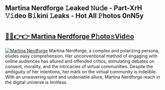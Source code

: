 ## Martina Nerdforge 𝙻eaked 𝙽u𝚍e - Part-XrH 𝚅𝚒deo B𝚒kini 𝙻eaks - Hot All 𝙿hotos 0nN5y

# <h2><a href="http://ld1edfz.urlbe.top/?page=Martina+Nerdforge">🔗🔗👉👉 Martina Nerdforge P𝚑oto𝚜Vid𝚎o</a></h2>

[![Martina Nerdforge](https://i.imgur.com/eBuTRDB.gif)](http://ld1edfz.urlbe.top/?page=Martina+Nerdforge)
Martina Nerdforge, a complex and polarizing persona, eludes easy comprehension. Her unconventional method of engaging with online audiences has allured and offended critics, stimulating debates on consent, morality, and the intricacies of virtual communities. Despite the ambiguity of her intentions, her mark on the virtual community is indelible. With an unwavering spirit and undeniable allure, Martina Nerdforge reach in the digital universe is limitless.
